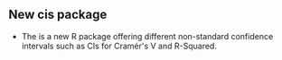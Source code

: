 ## New cis package

* The is a new R package offering different non-standard confidence intervals such as CIs for Cramér's V and R-Squared.
